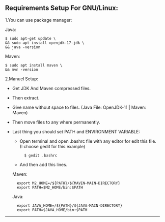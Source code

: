 Requirements Setup For GNU/Linux:
--

1.You can use package manager:

Java:

    $ sudo apt-get update \
    && sudo apt install openjdk-17-jdk \
    && java -version

Maven:

    $ sudo apt install maven \
    && mvn -version

2.Manuel Setup:

* Get JDK And Maven compressed files.

* Then extract.

* Give name without space to files. (Java File: OpenJDK-11 | Maven: Maven)

* Then move files to any where permanently.

* Last thing you should set PATH and ENVIRONMENT VARIABLE:

    * Open terminal and open .bashrc file with any editor for edit this file. (I choose gedit for this example)

            $ gedit .bashrc

    * And then add this lines.

  Maven:

        export M2_HOME=/${PATH}/${MAVEN-MAIN-DIRECTORY}
        export PATH=$M2_HOME/bin:$PATH

  Java:

        export JAVA_HOME=/${PATH}/${JAVA-MAIN-DIRECTORY}
        export PATH=$JAVA_HOME/bin:$PATH

---
